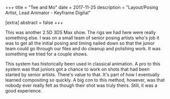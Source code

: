 +++
title = "Tee and Mo"
date = 2017-11-25
description = "Layout/Posing Artist, Lead Animator - Keyframe Digital"

[extra]
abstract = false
+++

This was another 2.5D 3DS Max show.  The rigs we had here were really something else.  I was on a small team of senior posing artists who's job it was to get all the initial posing and timing nailed down so that the junior team could go through our files and do cleanup and polishing work.  It was something we tried for a couple shows.  

This system has historically been used in classical animation.  A pro to this system was that juniors got a chance to work on shots that had been started by senior artists.  There's value to that.  It's part of how I eventually learned compositing so quickly.  A big con to this method, however, was that nobody ever really felt as though their shot was truly theirs.  Still, it was a good experience.  